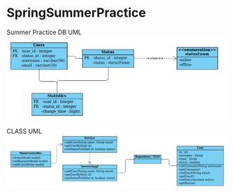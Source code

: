 # SpringSummerPractice
Summer Practice
DB UML
![alt_text](/UML/db_UML.png?raw=True)



CLASS UML
![alt_text](/UML/class_UML.png?raw=True)
